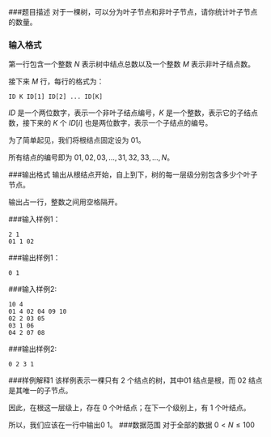 ###题目描述
对于一棵树，可以分为叶子节点和非叶子节点，请你统计叶子节点的数量。

### 输入格式
第一行包含一个整数 $N$ 表示树中结点总数以及一个整数 $M$ 表示非叶子结点数。

接下来 $M$ 行，每行的格式为：
```
ID K ID[1] ID[2] ... ID[K]
```
$ID$ 是一个两位数字，表示一个非叶子结点编号，$K$ 是一个整数，表示它的子结点数，接下来的 $K$ 个 $ID[i]$ 也是两位数字，表示一个子结点的编号。

为了简单起见，我们将根结点固定设为 $01$。

所有结点的编号即为 $01,02,03,…,31,32,33,…,N$。

###输出格式
输出从根结点开始，自上到下，树的每一层级分别包含多少个叶子节点。

输出占一行，整数之间用空格隔开。


###输入样例1：
```
2 1
01 1 02
```
###输出样例1：
```
0 1
```
###输入样例2:
```
10 4
01 4 02 04 09 10
02 2 03 05
03 1 06
04 2 07 08
```
###输出样例2:
```
0 2 3 1
```
###样例解释1
该样例表示一棵只有 $2$ 个结点的树，其中$01$ 结点是根，而 $02$ 结点是其唯一的子节点。

因此，在根这一层级上，存在 $0$ 个叶结点；在下一个级别上，有 $1$ 个叶结点。

所以，我们应该在一行中输出$0\ 1$。
###数据范围
对于全部的数据 $0 \lt N \leq 100$